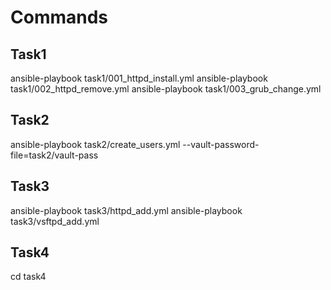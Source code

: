 Commands
=========

Task1
------------
ansible-playbook task1/001_httpd_install.yml
ansible-playbook task1/002_httpd_remove.yml
ansible-playbook task1/003_grub_change.yml
	
Task2
------------
ansible-playbook task2/create_users.yml --vault-password-file=task2/vault-pass

Task3
------------
ansible-playbook task3/httpd_add.yml
ansible-playbook task3/vsftpd_add.yml
	
Task4
------------
cd task4
